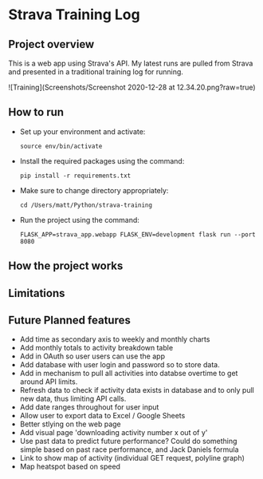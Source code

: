 # Strava Training Log

## Project overview
This is a web app using Strava's API. My latest runs are pulled from Strava and presented in a traditional training log for running.  

![Training](Screenshots/Screenshot 2020-12-28 at 12.34.20.png?raw=true) 



## How to run
- Set up your environment and activate: 

    `source env/bin/activate`

- Install the required packages using the command:

    `pip install -r requirements.txt`

- Make sure to change directory appropriately:

    `cd /Users/matt/Python/strava-training`

- Run the project using the command:

    `FLASK_APP=strava_app.webapp FLASK_ENV=development flask run --port 8080`

## How the project works

## Limitations

## Future Planned features

- Add time as secondary axis to weekly and monthly charts
- Add monthly totals to activity breakdown table
- Add in OAuth so user users can use the app
- Add database with user login and password so to store data.
- Add in mechanism to pull all activities into databse overtime to get around API limits.
- Refresh data to check if activity data exists in database and to only pull new data, thus limiting API calls.
- Add date ranges throughout for user input
- Allow user to export data to Excel / Google Sheets
- Better stlying on the web page
- Add visual page 'downloading activity number x out of y' 
- Use past data to predict future performance? Could do something simple based on past race performance, and Jack Daniels formula
- Link to show map of activity (individual GET request, polyline graph)
- Map heatspot based on speed


